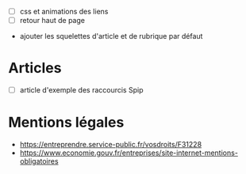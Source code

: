 - [ ] css et animations des liens
- [ ] retour haut de page
- ajouter les squelettes d'article et de rubrique par défaut

# Articles

- [ ] article d'exemple des raccourcis Spip

# Mentions légales

- https://entreprendre.service-public.fr/vosdroits/F31228
- https://www.economie.gouv.fr/entreprises/site-internet-mentions-obligatoires
